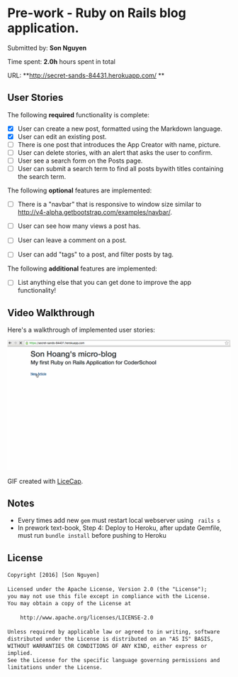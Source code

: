 # Pre-work - Ruby on Rails blog application.


Submitted by: **Son Nguyen**

Time spent: **2.0h** hours spent in total

URL: **http://secret-sands-84431.herokuapp.com/ **

## User Stories

The following **required** functionality is complete:


* [x] User can create a new post, formatted using the Markdown language.
* [x] User can edit an existing post.
* [ ] There is one post that introduces the App Creator with name, picture.
* [ ] User can delete stories, with an alert that asks the user to confirm.
* [ ] User see a search form on the Posts page.
* [ ] User can submit a search term to find all posts bywith titles containing the search term.

The following **optional** features are implemented:
* [ ] There is a "navbar" that is responsive to window size similar to http://v4-alpha.getbootstrap.com/examples/navbar/. 
* [ ] User can see how many views a post has. 
* [ ] User can leave a comment on a post.
* [ ] User can add "tags" to a post, and filter posts by tag. 


The following **additional** features are implemented:

- [ ] List anything else that you can get done to improve the app functionality!

## Video Walkthrough 

Here's a walkthrough of implemented user stories:

![Video Walkthrough](https://github.com/nhson/coderschool-ruby/blob/master/walkthrough.gif)

GIF created with [LiceCap](http://www.cockos.com/licecap/).

## Notes

* Every times add new ```gem``` must restart local webserver using ``` rails s```
* In prework text-book, Step 4: Deploy to Heroku, after update Gemfile, must run ```bundle install``` before pushing to Heroku

## License

    Copyright [2016] [Son Nguyen]

    Licensed under the Apache License, Version 2.0 (the "License");
    you may not use this file except in compliance with the License.
    You may obtain a copy of the License at

        http://www.apache.org/licenses/LICENSE-2.0

    Unless required by applicable law or agreed to in writing, software
    distributed under the License is distributed on an "AS IS" BASIS,
    WITHOUT WARRANTIES OR CONDITIONS OF ANY KIND, either express or implied.
    See the License for the specific language governing permissions and
    limitations under the License.
